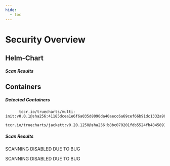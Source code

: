 ```yaml
---
hide:
  - toc
---
```


# Security Overview

<link href="https://truecharts.org/_static/trivy.css" type="text/css" rel="stylesheet" />

## Helm-Chart

##### Scan Results


## Containers

##### Detected Containers

          tccr.io/truecharts/multi-init:v0.0.1@sha256:41185dcea1e6f6a035d8090da40aecc6a69cef66b91dc1332a90c9d22861d367
          tccr.io/truecharts/jackett:v0.20.1250@sha256:b8bc070201fdb5524fb48458918accce9070679299d309c3764c5957554e8dc8

##### Scan Results

SCANNING DISABLED DUE TO BUG

SCANNING DISABLED DUE TO BUG
